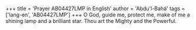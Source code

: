 +++
title = 'Prayer AB04427LMP in English'
author = 'Abdu'l-Bahá'
tags = ['lang-en', 'AB04427LMP']
+++
O God, guide me, protect me, make of me a shining lamp and a brilliant star.  Thou art the Mighty and the Powerful.
